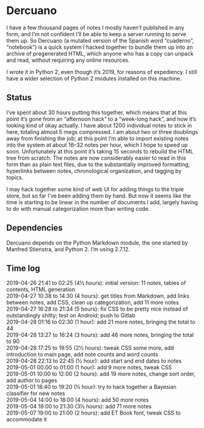 Dercuano
========

I have a few thousand pages of notes I mostly haven’t published in any
form, and I’m not confident I’ll be able to keep a server running to
serve them up.  So Dercuano (a mutated version of the Spanish word
“cuaderno”, “notebook”) is a quick system I hacked together to bundle
them up into an archive of pregenerated HTML, which anyone who has a
copy can unpack and read, without requiring any online resources.

I wrote it in Python 2, even though it’s 2019, for reasons of
expediency.  I still have a wider selection of Python 2 modules
installed on this machine.

Status
------

I’ve spent about 30 hours putting this together,
which means that at this point it’s gone from an “afternoon hack”
to a “week-long hack”, and now it’s looking kind of okay actually.  I have about
1200 individual notes to stick in here, totaling almost 5 megs
compressed.  I
am about two or three doublings away from finishing the job;
at this point I’m able to import existing notes into the system
at about 16–32 notes per hour, which I hope to speed up soon.
Unfortunately at this point it’s taking 15 seconds to rebuild
the HTML tree from scratch.  The
notes are now considerably easier to read in this form than as plain
text files, due to the substantially improved formatting, hyperlinks
between notes, chronological organization, and tagging by topics.

I may hack together some kind of web UI for adding things to the
triple store, but so far I’ve been adding them by hand.  But now it
seems like the time is starting to be linear in the number of
documents I add, largely having to do with manual categorization more
than writing code.

Dependencies
------------

Dercuano depends on the Python Markdown module, the one started by
Manfred Stienstra, and Python 2.  I’m using 2.7.12.

Time log
--------

2019-04-26 21:41 to 02:25 (4½ hours): initial version: 11 notes, tables of contents, HTML generation  
2019-04-27 10:38 to 14:30 (4 hours): get titles from Markdown, add links between notes, add CSS, clean up categorization, add 11 more notes  
2019-04-27 16:28 to 21:34 (5 hours): fix CSS to be pretty nice instead of outstandingly shitty; test on Android; push to Gitlab  
2019-04-28 01:16 to 02:30 (1 hour): add 21 more notes, bringing the total to 44  
2019-04-28 13:27 to 16:24 (3 hours): add 46 more notes, bringing the total to 90  
2019-04-28 17:25 to 19:55 (2½ hours): tweak CSS some more, add introduction to main page, add note counts and word counts  
2019-04-28 22:13 to 22:45 (½ hour): add start and end dates to notes  
2019-05-01 00:00 to 01:00 (1 hour): add 9 more notes, tweak CSS  
2019-05-01 10:00 to 12:00 (2 hours): add 19 more notes, change sort order, add author to pages  
2019-05-01 18:40 to 19:20 (½ hour): try to hack together a Bayesian classifier for new notes  
2019-05-04 14:00 to 18:00 (4 hours): add 50 more notes  
2019-05-04 18:00 to 21:30 (3½ hours): add 71 more notes  
2019-05-07 19:00 to 21:00 (2 hours): add ET Book font, tweak CSS to accommodate it  

